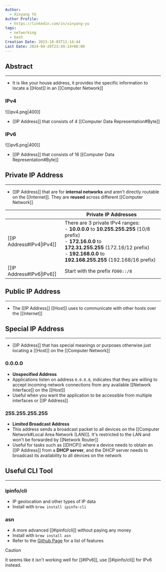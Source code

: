 ```yaml
---
Author:
  - Xinyang YU
Author Profile:
  - https://linkedin.com/in/xinyang-yu
tags:
  - networking
  - bash
Creation Date: 2023-10-03T11:14:44
Last Date: 2024-04-20T23:49:14+08:00
---
```

## Abstract
---
- It is like your house address, it provides the specific information to locate a [[Host]] in an [[Computer Network]]


### IPv4

![[ipv4.png|400]]

- [[IP Address]] that consists of 4 [[Computer Data Representation#Byte]]

### IPv6

![[ipv6.png|400]]

- [[IP Address]] that consists of 16 [[Computer Data Representation#Byte]]



## Private IP Address
---
- [[IP Address]] that are for **internal networks** and aren't directly routable on the [[Internet]]. They are **reused** across different [[Computer Network]]


|                           | Private IP Addresses                                                                                                                                                                                                |
| ------------------------- | ------------------------------------------------------------------------------------------------------------------------------------------------------------------------------------------------------------------- |
| [[IP Address#IPv4\|IPv4]] | There are 3 private IPv4 ranges:<br>- **10.0.0.0** to **10.255.255.255** (10/8 prefix)<br>- **172.16.0.0** to **172.31.255.255** (172.16/12 prefix)<br>- **192.168.0.0** to **192.168.255.255** (192.168/16 prefix) |
| [[IP Address#IPv6\|IPv6]] | Start with the prefix `FD00::/8`                                                                                                                                                                                    |


## Public IP Address
---
- The [[IP Address]] [[Host]] uses to communicate with other hosts over the [[Internet]]


## Special IP Address
---
- [[IP Address]] that has special meanings or purposes otherwise just locating a [[Host]] on the [[Computer Network]]

### 0.0.0.0
- **Unspecified Address**
- Applications listen on address ``0.0.0.0``,  indicates that they are willing to accept incoming network connections from any available [[Network Interface]] on the [[Host]]
- Useful when you want the application to be accessible from multiple interfaces or [[IP Address]]

### 255.255.255.255
- **Limited Broadcast Address**
- This address sends a broadcast packet to all devices on the [[Computer Network#Local Area Network (LAN)]]. It's restricted to the LAN and won't be forwarded by [[Network Router]]
- Useful for tasks such as [[DHCP]] where a device needs to obtain an [[IP Address]] from a **DHCP server**, and the DHCP server needs to broadcast its availability to all devices on the network


## Useful CLI Tool
---
### ipinfo/cli
- IP geolocation and other types of IP data
- Install with `brew install ipinfo-cli`


### asn
- A more advanced [[#ipinfo/cli]] without paying any money 
- Install with `brew install asn`
- Refer to the [Github Page](https://github.com/nitefood/asn?tab=readme-ov-file#screenshots) for a list of features 

>[!caution]
> It seems like it isn't working well for [[#IPv6]], use [[#ipinfo/cli]] for IPv6 instead.



